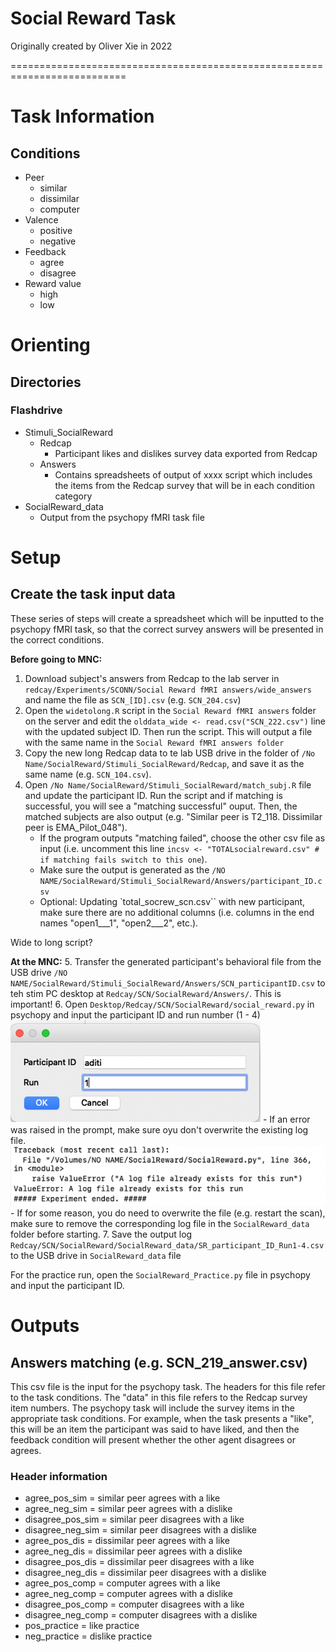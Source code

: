 # Social Reward Task
Originally created by Oliver Xie in 2022

==========================================================================

# Task Information

## Conditions
- Peer
    - similar
    - dissimilar
    - computer
- Valence
    - positive
    - negative
- Feedback
    - agree
    - disagree
- Reward value
    - high
    - low


# Orienting
## Directories
### Flashdrive
- Stimuli_SocialReward
    - Redcap
        - Participant likes and dislikes survey data exported from Redcap
    - Answers
        - Contains spreadsheets of output of xxxx script which includes the items from the Redcap survey that will be in each condition category
- SocialReward_data
    - Output from the psychopy fMRI task file

# Setup
## Create the task input data
These series of steps will create a spreadsheet which will be inputted to the psychopy fMRI task, so that the correct survey answers will be presented in the correct conditions. 

**Before going to MNC:**
1. Download subject's answers from Redcap to the lab server in `redcay/Experiments/SCONN/Social Reward fMRI answers/wide_answers` and name the file as `SCN_[ID].csv` (e.g. `SCN_204.csv`)
2. Open the `widetolong.R` script in the `Social Reward fMRI answers` folder on the server and edit the `olddata_wide <- read.csv("SCN_222.csv")` line with the updated subject ID. Then run the script. This will output a file with the same name in the `Social Reward fMRI answers folder`
3. Copy the new long Redcap data to te lab USB drive in the folder of `/No Name/SocialReward/Stimuli_SocialReward/Redcap`, and save it as the same name (e.g. `SCN_104.csv`).
4. Open `/No Name/SocialReward/Stimuli_SocialReward/match_subj.R` file and update the participant ID. Run the script and if matching is successful, you will see a "matching successful" ouput. Then, the matched subjects are also output (e.g. "Similar peer is T2_118. Dissimilar peer is EMA_Pilot_048"). 
    - If the program outputs "matching failed", choose the other csv file as input (i.e. uncomment this line `incsv <- "TOTALsocialreward.csv" # if matching fails switch to this one`). 
    - Make sure the output is generated as the `/NO NAME/SocialReward/Stimuli_SocialReward/Answers/participant_ID.csv`
    - Optional: Updating `total_socrew_scn.csv`` with new participant, make sure there are no additional columns (i.e. columns in the end names "open1___1", "open2___2", etc.).


Wide to long script?

**At the MNC:**
5. Transfer the generated participant's behavioral file from the USB drive `/NO NAME/SocialReward/Stimuli_SocialReward/Answers/SCN_participantID.csv` to teh stim PC desktop at `Redcay/SCN/SocialReward/Answers/`. This is important!
6. Open `Desktop/Redcay/SCN/SocialReward/social_reward.py` in psychopy and input the participant ID and run number (1 - 4)
    ![](images/psychopy_input_example.png)
    - If an error was raised in the prompt, make sure oyu don't overwrite the existing log file.
        ![](images/psychopy_error_example.png)
    - If for some reason, you do need to overwrite the file (e.g. restart the scan), make sure to remove the corresponding log file in the `SocialReward_data` folder before starting. 
7. Save the output log `Redcay/SCN/SocialReward/SocialReward_data/SR_participant_ID_Run1-4.csv` to the USB drive in `SocialReward_data` file

For the practice run, open the `SocialReward_Practice.py` file in psychopy and input the participant ID. 


# Outputs
## Answers matching (e.g. SCN_219_answer.csv)
This csv file is the input for the psychopy task. The headers for this file refer to the task conditions. The "data" in this file refers to the Redcap survey item numbers. The psychopy task will include the survey items in the appropriate task conditions. For example, when the task presents a "like", this will be an item the participant was said to have liked, and then the feedback condition will present whether the other agent disagrees or agrees. 

### Header information
- agree_pos_sim = similar peer agrees with a like
- agree_neg_sim = similar peer agrees with a dislike
- disagree_pos_sim = similar peer disagrees with a like
- disagree_neg_sim = similar peer disagrees with a dislike
- agree_pos_dis = dissimilar peer agrees with a like
- agree_neg_dis = dissimilar peer agrees with a dislike
- disagree_pos_dis = dissimilar peer disagrees with a like 
- disagree_neg_dis = dissimilar peer disagrees with a dislike
- agree_pos_comp = computer agrees with a like
- agree_neg_comp = computer agrees with a dislike
- disagree_pos_comp = computer disagrees with a like
- disagree_neg_comp = computer disagrees with a dislike
- pos_practice = like practice
- neg_practice = dislike practice



